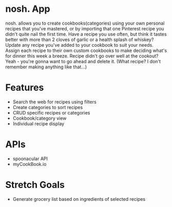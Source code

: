 # nosh. App
nosh. allows you to create cookbooks(categories) using your own personal recipes that you've mastered, or by importing that one Pinterest recipe you didn't quite nail the first time. Have a recipe you use often, but think it tastes better with more than 2 cloves of garlic or a health splash of whiskey? Update any recipe you've added to your cookbook to suit your needs. Assign each recipe to their own custom cookbooks to make deciding what's for dinner this week a breeze. Recipe didn't go over well at the cookout? Yeah - you're gonna want to go ahead and delete it. (What recipe? I don't remember making anything like that...)

# Features
- Search the web for recipes using filters
- Create categories to sort recipes 
- CRUD specific recipes or categories
- Cookbook/category view
- Individual recipe display 

# APIs 
- spoonacular API
- myCookBook.io

# Stretch Goals
- Generate grocery list based on ingredients of selected recipes
